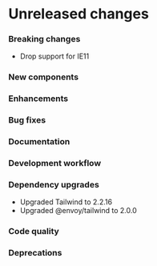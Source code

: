 # Unreleased changes

### Breaking changes

- Drop support for IE11

### New components

### Enhancements

### Bug fixes

### Documentation

### Development workflow

### Dependency upgrades

- Upgraded Tailwind to 2.2.16
- Upgraded @envoy/tailwind to 2.0.0

### Code quality

### Deprecations
